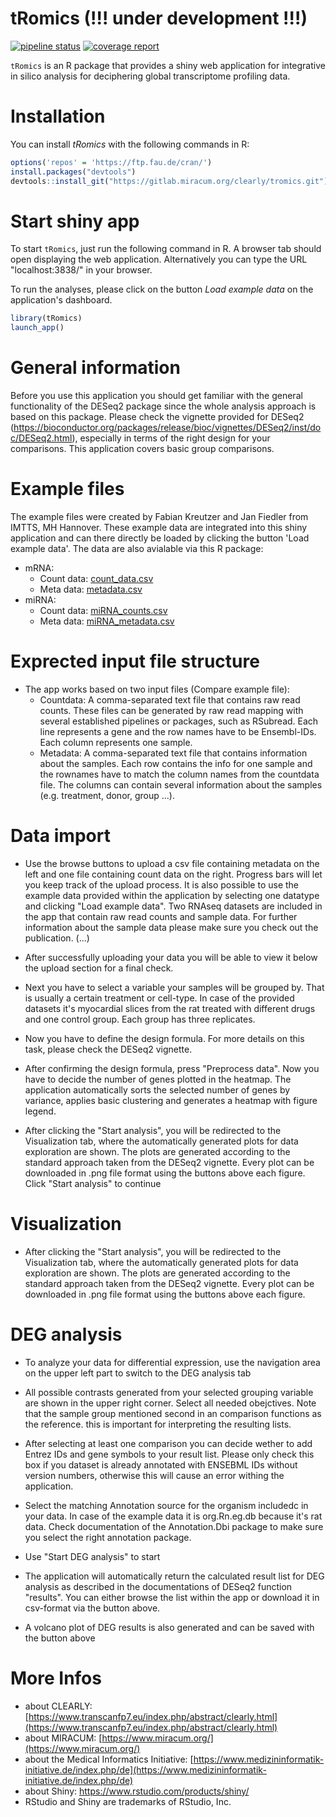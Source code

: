 # tRomics (!!! under development !!!)

<!-- badges: start -->
[![pipeline status](https://gitlab.miracum.org/clearly/tromics/badges/master/pipeline.svg)](https://gitlab.miracum.org/clearly/tromics/commits/master)
[![coverage report](https://gitlab.miracum.org/clearly/tromics/badges/master/coverage.svg)](https://gitlab.miracum.org/clearly/tromics/commits/master)
<!-- badges: end -->

`tRomics` is an R package that provides a shiny web application for integrative in silico analysis for deciphering global transcriptome profiling data.

# Installation

You can install *tRomics* with the following commands in R:

``` r
options('repos' = 'https://ftp.fau.de/cran/')
install.packages("devtools")
devtools::install_git("https://gitlab.miracum.org/clearly/tromics.git")
```
# Start shiny app

To start `tRomics`, just run the following command in R. A browser tab should open displaying the web application. Alternatively you can type the URL "localhost:3838/" in your browser.

To run the analyses, please click on the button *Load example data* on the application's dashboard.

```r
library(tRomics)
launch_app()
```
# General information
Before you use this application you should get familiar with the general functionality of the DESeq2 package since the whole analysis approach is based on this package. Please check the vignette provided for DESeq2 (https://bioconductor.org/packages/release/bioc/vignettes/DESeq2/inst/doc/DESeq2.html), especially in terms of the right design for your comparisons. This application covers basic group comparisons. 

# Example files

The example files were created by Fabian Kreutzer and Jan Fiedler from IMTTS, MH Hannover. These example data are integrated into this shiny application and can there directly be loaded by clicking the button 'Load example data'.
The data are also avialable via this R package:  

* mRNA:
  - Count data: [count_data.csv](inst/example_data/count_data.csv)
  - Meta data: [metadata.csv](inst/example_data/metadata.csv)
* miRNA:
  - Count data: [miRNA_counts.csv](inst/example_data/miRNA_counts.csv)
  - Meta data: [miRNA_metadata.csv](inst/example_data/miRNA_metadata.csv)

# Exprected input file structure
* The app works based on two input files (Compare example file):
  - Countdata: A comma-separated text file that contains raw read counts. These files can be generated by raw read mapping with several established pipelines or packages, such as RSubread. Each 
  line represents a gene   and the row names have to be Ensembl-IDs. Each column represents one         sample. 
  - Metadata: A comma-separated text file that contains information about the samples. Each row         contains the info for one sample and the rownames have to match the column names from the countdata   file. The columns can contain several information about the samples (e.g. treatment, donor, group     ...).

# Data import
 
- Use the browse buttons to upload a csv file containing metadata on the left and one file containing count data on the right. Progress bars will let you keep track of the upload process. It is also possible to use the example data provided within the application by selecting one datatype and clicking "Load example data". Two RNAseq datasets are included in the app that contain raw read counts and sample data. For further information about the sample data please make sure you check out the publication. (...)

- After successfully uploading your data you will be able to view it below the upload section for a final check.

- Next you have to select a variable your samples will be grouped by. That is usually a certain treatment or cell-type. In case of the provided datasets it's myocardial slices from the rat treated with different drugs and one control group. Each group has three replicates.
  
- Now you have to define the design formula. For more details on this task, please check the DESeq2 vignette.

- After confirming the design formula, press "Preprocess data". Now you have to decide the number of genes plotted in the heatmap. The application automatically sorts the selected number of genes by variance, applies basic clustering and generates a heatmap with figure legend.
  
- After clicking the "Start analysis", you will be redirected to the Visualization tab, where the automatically generated plots for data exploration are shown. The plots are generated according to the standard approach taken from the DESeq2 vignette. Every plot can be downloaded in .png file format using the buttons above each figure. Click "Start analysis" to continue

# Visualization

- After clicking the "Start analysis", you will be redirected to the Visualization tab, where the automatically generated plots for data exploration are shown. The plots are generated according to the standard approach taken from the DESeq2 vignette. Every plot can be downloaded in .png file format using the buttons above each figure. 

# DEG analysis
  
- To analyze your data for differential expression, use the navigation area on the upper left part to switch to the DEG analysis tab

- All possible contrasts generated from your selected grouping variable are shown in the upper right corner. Select all needed obejctives. Note that the sample group mentioned second in an comparison functions as the reference. this is important for interpreting the resulting lists.
  
- After selecting at least one comparison you can decide wether to add Entrez IDs and gene symbols to your result list. Please only check this box if you dataset is already annotated with ENSEBML IDs without version numbers, otherwise this will cause an error withing the application.

- Select the matching Annotation source for the organism includedc in your data. In case of the example data it is org.Rn.eg.db because it's rat data. Check documentation of the Annotation.Dbi package to make sure you select the right annotation package.
  
- Use "Start DEG analysis" to start

- The application will automatically return the calculated result list for DEG analysis as described in the documentations of DESeq2 function "results". You can either browse the list within the app or download it in csv-format via the button above.
    
- A volcano plot of DEG results is also generated and can be saved with the button above
# More Infos

- about CLEARLY: [https://www.transcanfp7.eu/index.php/abstract/clearly.html](https://www.transcanfp7.eu/index.php/abstract/clearly.html)
- about MIRACUM: [https://www.miracum.org/](https://www.miracum.org/)
- about the Medical Informatics Initiative: [https://www.medizininformatik-initiative.de/index.php/de](https://www.medizininformatik-initiative.de/index.php/de)
- about Shiny: https://www.rstudio.com/products/shiny/
- RStudio and Shiny are trademarks of RStudio, Inc.
